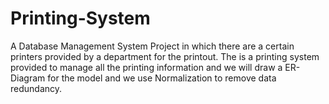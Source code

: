 # Printing-System
A Database Management System Project in which there are a certain printers provided by a department for the printout. The is a printing system provided to manage all the printing information and we will draw a ER-Diagram for the model and we use Normalization to remove data redundancy.
